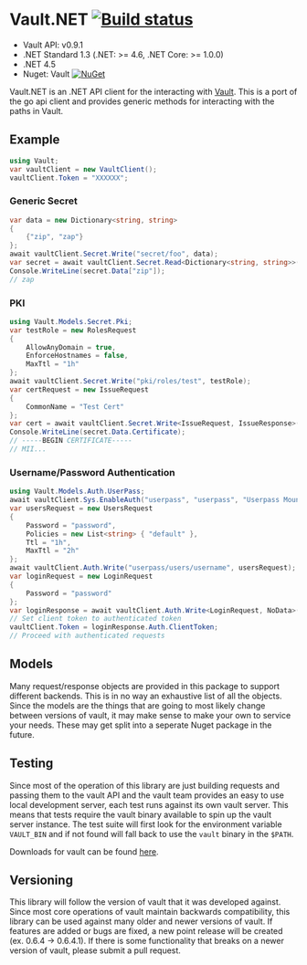 # Vault.NET [![Build status](https://ci.appveyor.com/api/projects/status/784hg5j70vcnumeb/branch/master?svg=true)](https://ci.appveyor.com/project/chatham/vault-net/branch/master)

* Vault API: v0.9.1
* .NET Standard 1.3 (.NET: >= 4.6, .NET Core: >= 1.0.0)
* .NET 4.5
* Nuget: Vault [![NuGet](https://img.shields.io/nuget/v/Vault.svg)](https://www.nuget.org/packages/Vault/)

Vault.NET is an .NET API client for the interacting with [Vault](https://www.vaultproject.io/).  This is a port of the go api client and provides generic methods for interacting with the paths in Vault.  

## Example

```csharp
using Vault;
var vaultClient = new VaultClient();
vaultClient.Token = "XXXXXX";
```

### Generic Secret

```csharp
var data = new Dictionary<string, string>
{
    {"zip", "zap"}
};
await vaultClient.Secret.Write("secret/foo", data);
var secret = await vaultClient.Secret.Read<Dictionary<string, string>>("secret/foo");
Console.WriteLine(secret.Data["zip"]);
// zap
```

### PKI

```csharp
using Vault.Models.Secret.Pki;
var testRole = new RolesRequest
{
    AllowAnyDomain = true,
    EnforceHostnames = false,
    MaxTtl = "1h"
};
await vaultClient.Secret.Write("pki/roles/test", testRole);
var certRequest = new IssueRequest
{
    CommonName = "Test Cert"
};
var cert = await vaultClient.Secret.Write<IssueRequest, IssueResponse>("pki/issue/test", certRequest);
Console.WriteLine(secret.Data.Certificate);
// -----BEGIN CERTIFICATE-----
// MII...
```

### Username/Password Authentication

```csharp
using Vault.Models.Auth.UserPass;
await vaultClient.Sys.EnableAuth("userpass", "userpass", "Userpass Mount");
var usersRequest = new UsersRequest
{
    Password = "password",
    Policies = new List<string> { "default" },
    Ttl = "1h",
    MaxTtl = "2h"
};
await vaultClient.Auth.Write("userpass/users/username", usersRequest);
var loginRequest = new LoginRequest
{
    Password = "password"
};
var loginResponse = await vaultClient.Auth.Write<LoginRequest, NoData>("userpass/login/username", loginRequest);
// Set client token to authenticated token
vaultClient.Token = loginResponse.Auth.ClientToken;
// Proceed with authenticated requests
```

## Models

Many request/response objects are provided in this package to support different backends.  This is in no way an exhaustive list of all the objects.  Since the models are the things that are going to most likely change between versions of vault, it may make sense to make your own to service your needs.  These may get split into a seperate Nuget package in the future.

## Testing

Since most of the operation of this library are just building requests and passing them to the vault API and the vault team provides an easy to use local development server, each test runs against its own vault server.  This means that tests require the vault binary available to spin up the vault server instance.  The test suite will first look for the environment variable `VAULT_BIN` and if not found will fall back to use the `vault` binary in the `$PATH`.

Downloads for vault can be found [here](https://www.vaultproject.io/downloads.html).

## Versioning

This library will follow the version of vault that it was developed against.  Since most core operations of vault maintain backwards compatibility, this library can be used against many older and newer versions of vault.  If features are added or bugs are fixed, a new point release will be created (ex. 0.6.4 -> 0.6.4.1).  If there is some functionality that breaks on a newer version of vault, please submit a pull request.
